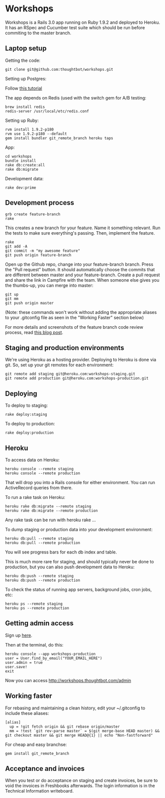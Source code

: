 Workshops
========

Workshops is a Rails 3.0 app running on Ruby 1.9.2 and deployed to Heroku. It has an RSpec and Cucumber test suite which should be run before commiting to the master branch.

Laptop setup
------------

Getting the code:

    git clone git@github.com:thoughtbot/workshops.git

Setting up Postgres:

Follow [this tutorial](https://willj.net/2011/05/31/setting-up-postgresql-for-ruby-on-rails-development-on-os-x/)

The app depends on Redis (used with the switch gem for A/B testing:

    brew install redis
    redis-server /usr/local/etc/redis.conf

Setting up Ruby:

    rvm install 1.9.2-p180
    rvm use 1.9.2-p180 --default
    gem install bundler git_remote_branch heroku taps

App:

    cd workshops
    bundle install
    rake db:create:all
    rake db:migrate

Development data:

    rake dev:prime


Development process
-------------------

    grb create feature-branch
    rake

This creates a new branch for your feature. Name it something relevant. Run the tests to make sure everything's passing. Then, implement the feature.

    rake
    git add -A
    git commit -m "my awesome feature"
    git push origin feature-branch

Open up the Github repo, change into your feature-branch branch. Press the "Pull request" button. It should automatically choose the commits that are different between master and your feature-branch. Create a pull request and share the link in Campfire with the team. When someone else gives you the thumbs-up, you can merge into master:

    git up
    git mm
    git push origin master

(Note: these commands won't work without adding the appropriate aliases to your .gitconfig file as seen in the "Working Faster" section below)

For more details and screenshots of the feature branch code review process, read [this blog post](http://robots.thoughtbot.com/post/2831837714/feature-branch-code-reviews).

Staging and production environments
-----------------------------------

We're using Heroku as a hosting provider. Deploying to Heroku is done via git. So, set up your git remotes for each environment:

    git remote add staging git@heroku.com:workshops-staging.git
    git remote add production git@heroku.com:workshops-production.git

Deploying
---------

To deploy to staging:

    rake deploy:staging

To deploy to production:

    rake deploy:production

Heroku
------

To access data on Heroku:

    heroku console --remote staging
    heroku console --remote production

That will drop you into a Rails console for either environment. You can run ActiveRecord queries from there.

To run a rake task on Heroku:

    heroku rake db:migrate --remote staging
    heroku rake db:migrate --remote production

Any rake task can be run with heroku rake ...

To dump staging or production data into your development environment:

    heroku db:pull --remote staging
    heroku db:pull --remote production

You will see progress bars for each db index and table.

This is much more rare for staging, and should typically never be done to production, but you can also push development data to Heroku:

    heroku db:push --remote staging
    heroku db:push --remote production

To check the status of running app servers, background jobs, cron jobs, etc:

    heroku ps --remote staging
    heroku ps --remote production

Getting admin access
--------------------

Sign up [here](http://workshops.thoughtbot.com/sign_up).

Then at the terminal, do this:

    heroku console --app workshops-production
    user = User.find_by_email("YOUR_EMAIL_HERE")
    user.admin = true
    user.save!
    exit

Now you can access http://workshops.thoughtbot.com/admin

Working faster
--------------

For rebasing and maintaining a clean history, edit your ~/.gitconfig to include these aliases:

    [alias]
      up = !git fetch origin && git rebase origin/master
      mm = !test `git rev-parse master` = $(git merge-base HEAD master) && git checkout master && git merge HEAD@{1} || echo "Non-fastforward"

For cheap and easy branchse:

    gem install git_remote_branch

Acceptance and invoices
-----------------------

When you test or do acceptance on staging and create invoices, be sure to void
the invoices in Freshbooks afterwards.  The login information is in the
Technical Information writeboard.
